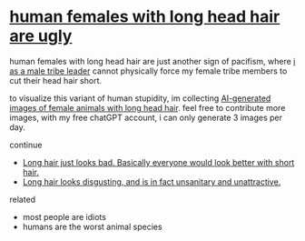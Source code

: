 # [human females with long head hair are ugly](https://www.reddit.com/r/unpopularopinion/comments/1od2x3r/human_females_with_long_head_hair_are_ugly/)

human females with long head hair are just another sign of pacifism, where [i as a male tribe leader](https://github.com/milahu/alchi) cannot physically force my female tribe members to cut their head hair short.

to visualize this variant of human stupidity, im collecting [AI-generated images of female animals with long head hair](https://github.com/milahu/female-animals-with-long-head-hair). feel free to contribute more images, with my free chatGPT account, i can only generate 3 images per day.

continue

- [Long hair just looks bad. Basically everyone would look better with short hair.](https://www.reddit.com/r/unpopularopinion/comments/vclm4k/long_hair_just_looks_bad_basically_everyone_would/)
- [Long hair looks disgusting, and is in fact unsanitary and unattractive.](https://www.reddit.com/r/unpopularopinion/comments/4yj1j7/long_hair_looks_disgusting_and_is_in_fact/)

related

- most people are idiots
- humans are the worst animal species

